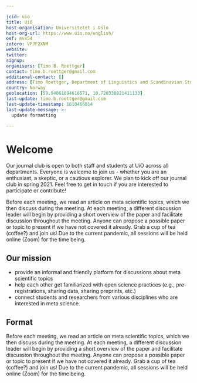 ```yaml
---

jcid: uio
title: UiO
host-organisation: Universitetet i Oslo
host-org-url: https://www.uio.no/english/
osf: mvx54
zotero: VPJF2XNM
website: 
twitter: 
signup: 
organisers: [Timo B. Roettger]
contact: timo.b.roettger@gmail.com
additional-contact: []
address: [Timo Roettger, Department of Linguistics and Scandinavian Studies, Niels Henrik Abels vei 36, 0313, Oslo, Norway]
country: Norway
geolocation: [59.94061094616571, 10.720338821411133]
last-update: timo.b.roettger@gmail.com
last-update-timestamp: 1610466814
last-update-message: >-
  update formatting

---
```


# Welcome

Our journal club is open to both staff and students at UiO across all departments. Everyone is welcome to join us - whether you are an enthusiast, a skeptic, or a cautious explorer. We plan to kick off our journal club in spring 2021. Feel free to get in touch if you are interested to participate or contribute!

Before each meeting, we read an article on meta scientific topics, which we then discuss during the meeting. At each meeting, a different discussion leader will begin by providing a short overview of the paper and facilitate discussion throughout the meeting. Anyone can propose a possible paper or topic to present if we have not covered it already. Grab a cup of tea (coffee?) and join us! Due to the current pandemic, all sessions will be held online (Zoom) for the time being.

## **Our mission**

-   provide an informal and friendly platform for discussions about meta scientific topics
-   help each other get familiarized with open science practices (e.g., pre-registrations, sharing data, sharing preprints, etc.)
-   connect students and researchers from various disciplines who are interested in meta science.

## **Format**

Before each meeting, we read an article on meta scientific topics, which we then discuss during the meeting. At each meeting, a different discussion leader will begin by providing a short overview of the paper and facilitate discussion throughout the meeting. Anyone can propose a possible paper or topic to present if we have not covered it already. Grab a cup of tea (coffee?) and join us! Due to the current pandemic, all sessions will be held online (Zoom) for the time being.
